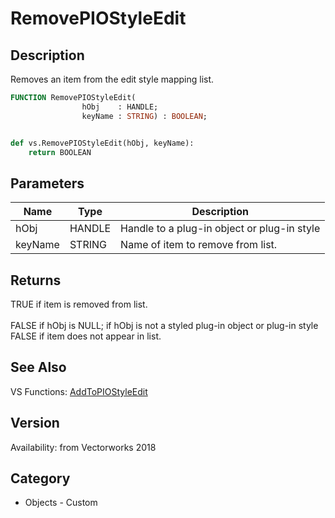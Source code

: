 # RemovePIOStyleEdit

## Description
Removes an item from the edit style mapping list.

```pascal
FUNCTION RemovePIOStyleEdit(
				hObj    : HANDLE;
				keyName : STRING) : BOOLEAN;
```

```python

def vs.RemovePIOStyleEdit(hObj, keyName):
    return BOOLEAN
```

## Parameters
|Name|Type|Description|
|---|---|---|
|hObj|HANDLE|Handle to a plug-in object or plug-in style|
|keyName|STRING|Name of item to remove from list.|

## Returns
TRUE if item is removed from list.<BR>
<BR>
FALSE if hObj is NULL; if hObj is not a styled plug-in object or plug-in style<BR>
FALSE if item does not appear in list.

## See Also
VS Functions:
[AddToPIOStyleEdit](AddToPIOStyleEdit.md)

## Version
Availability: from Vectorworks 2018
## Category
* Objects - Custom

